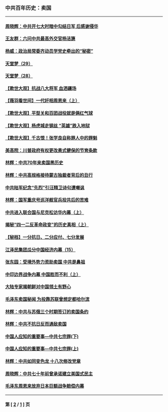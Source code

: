### 中共百年历史：卖国
---
#### [周晓辉：中共开七大时暗中勾结日军 后感谢侵华](../../pages/nf1176117/n12921960.md) 
#### [王友群：六问中共最高外交官杨洁篪](../../pages/nf1176117/n12836495.md) 
#### [杨威：政治局常委齐动员学党史牵出的“秘密”](../../pages/nf1176117/n12764642.md) 
#### [天堂梦（29）](../../pages/nf1176117/n12408465.md) 
#### [天堂梦（28）](../../pages/nf1176117/n12408309.md) 
#### [【欺世大观】抗战八大将军 血洒疆场](../../pages/nf1176117/n12357044.md) 
#### [【薇羽看世间】一代奸相周恩来（上）](../../pages/nf1176117/n12401109.md) 
#### [【欺世大观】平型关和百团战役就是俩红气球](../../pages/nf1176117/n12359157.md) 
#### [【欺世大观】杨虎城走钢丝 “英雄”跌入地狱](../../pages/nf1176117/n12358840.md) 
#### [【欺世大观】千古恨！张学良自称罪人中的罪魁](../../pages/nf1176117/n12358629.md) 
#### [美高院：川普政府有权更改奥式健保的节育条款](../../pages/nf1176117/n12242171.md) 
#### [林辉：中共70年来卖国黑历史](../../pages/nf1176117/n11552181.md) 
#### [林辉：中共高规格接待蒙古独裁者背后的丑行](../../pages/nf1176117/n11225005.md) 
#### [中共陆军纪念“先烈”引汪精卫诗句遭嘲讽](../../pages/nf1176117/n11153345.md) 
#### [林辉：国军重庆号巡洋舰官兵投共后的苦难](../../pages/nf1176117/n10997801.md) 
#### [中共进入联合国与尼克松访华内幕（上）](../../pages/nf1176117/n10138788.md) 
#### [揭秘“四一二反革命政变”的历史真相（上）](../../pages/nf1176117/n9996650.md) 
#### [【秘档】一分抗日、二分应付、七分发展](../../pages/nf1176117/n9331484.md) 
#### [江泽民集团瓜分中国经济内幕（15）](../../pages/nf1176117/n9268584.md) 
#### [张东园：受境外势力资助卖国 中共是鼻祖](../../pages/nf1176117/n9272480.md) 
#### [中印边界战争内幕 中国胜而不利（上）](../../pages/nf1176117/n9252458.md) 
#### [大陆专家揭朝鲜对中国领土有野心](../../pages/nf1176117/n9074056.md) 
#### [毛泽东卖国秘闻 为投靠苏联曾想定都哈尔滨](../../pages/nf1176117/n9058631.md) 
#### [林辉：中共与苏俄三个时期签订的卖国条约](../../pages/nf1176117/n9036062.md) 
#### [林辉：中共不抗日反而通敌卖国](../../pages/nf1176117/n8840492.md) 
#### [中国人应知的重要事—中共七宗罪(下)](../../pages/nf1176117/n8823799.md) 
#### [中国人应知的重要事—中共七宗罪(上)](../../pages/nf1176117/n8819770.md) 
#### [林辉：中共如同变色龙 十八次修改党章](../../pages/nf1176117/n8811129.md) 
#### [周晓辉：中共七十年前曾承诺建立美国式民主](../../pages/nf1176117/n8809061.md) 
#### [毛泽东周恩来放弃日本巨额战争赔偿内幕](../../pages/nf1176117/n8697753.md) 

---
#### 第 [ [2](./2.md) / [1](./1.md) ] 页
